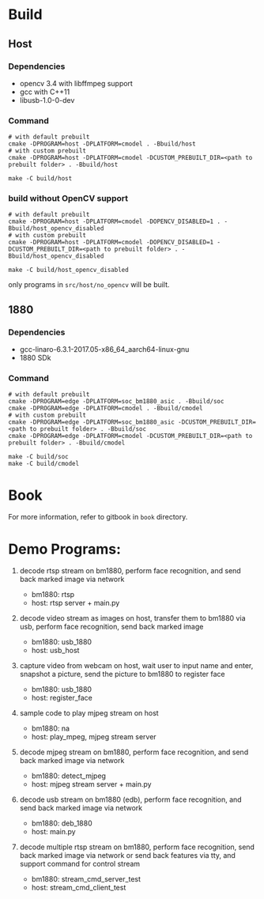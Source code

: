 # Build

## Host
### Dependencies
- opencv 3.4 with libffmpeg support
- gcc with C++11
- libusb-1.0-0-dev
### Command
```
# with default prebuilt
cmake -DPROGRAM=host -DPLATFORM=cmodel . -Bbuild/host
# with custom prebuilt
cmake -DPROGRAM=host -DPLATFORM=cmodel -DCUSTOM_PREBUILT_DIR=<path to prebuilt folder> . -Bbuild/host

make -C build/host
```
### build without OpenCV support
```
# with default prebuilt
cmake -DPROGRAM=host -DPLATFORM=cmodel -DOPENCV_DISABLED=1 . -Bbuild/host_opencv_disabled
# with custom prebuilt
cmake -DPROGRAM=host -DPLATFORM=cmodel -DOPENCV_DISABLED=1 -DCUSTOM_PREBUILT_DIR=<path to prebuilt folder> . -Bbuild/host_opencv_disabled

make -C build/host_opencv_disabled
```
only programs in ```src/host/no_opencv``` will be built.

## 1880
### Dependencies
- gcc-linaro-6.3.1-2017.05-x86_64_aarch64-linux-gnu
- 1880 SDk
### Command
```
# with default prebuilt
cmake -DPROGRAM=edge -DPLATFORM=soc_bm1880_asic . -Bbuild/soc
cmake -DPROGRAM=edge -DPLATFORM=cmodel . -Bbuild/cmodel
# with custom prebuilt
cmake -DPROGRAM=edge -DPLATFORM=soc_bm1880_asic -DCUSTOM_PREBUILT_DIR=<path to prebuilt folder> . -Bbuild/soc
cmake -DPROGRAM=edge -DPLATFORM=cmodel -DCUSTOM_PREBUILT_DIR=<path to prebuilt folder> . -Bbuild/cmodel

make -C build/soc
make -C build/cmodel
```

# Book
For more information, refer to gitbook in ```book``` directory.

# Demo Programs:

1. decode rtsp stream on bm1880, perform face recognition, and send back marked image via network
    - bm1880: rtsp
    - host: rtsp server + main.py

2. decode video stream as images on host, transfer them to bm1880 via usb, perform face recognition, send back marked image
    - bm1880: usb_1880
    - host: usb_host

3. capture video from webcam on host, wait user to input name and enter, snapshot a picture, send the picture to bm1880 to register face
    - bm1880: usb_1880
    - host: register_face

4. sample code to play mjpeg stream on host
    - bm1880: na
    - host: play_mpeg, mjpeg stream server

5. decode mjpeg stream on bm1880, perform face recognition, and send back marked image via network
    - bm1880: detect_mjpeg
    - host: mjpeg stream server + main.py

6. decode usb stream on bm1880 (edb), perform face recognition, and send back marked image via network
    - bm1880: deb_1880
    - host: main.py

7. decode multiple rtsp stream on bm1880, perform face recognition, send back marked image via network or send back features via tty, and support command for control stream
    - bm1880: stream_cmd_server_test
    - host: stream_cmd_client_test
